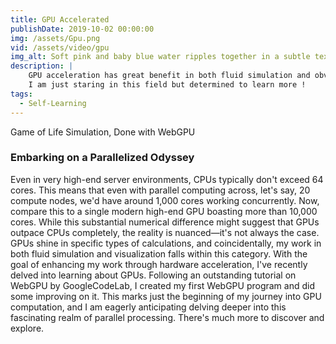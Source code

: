```yaml
---
title: GPU Accelerated
publishDate: 2019-10-02 00:00:00
img: /assets/Gpu.png
vid: /assets/video/gpu
img_alt: Soft pink and baby blue water ripples together in a subtle texture.
description: |
    GPU acceleration has great benefit in both fluid simulation and obviously CGI. 
    I am just staring in this field but determined to learn more !
tags:
  - Self-Learning
---
```


Game of Life Simulation, Done with WebGPU

### Embarking on a Parallelized Odyssey
Even in very high-end server environments, CPUs typically don't exceed 64 cores. This means that even with parallel computing across, let's say, 20 compute nodes, we'd have around 1,000 cores working concurrently. Now, compare this to a single modern high-end GPU boasting more than 10,000 cores. While this substantial numerical difference might suggest that GPUs outpace CPUs completely, the reality is nuanced—it's not always the case. GPUs shine in specific types of calculations, and coincidentally, my work in both fluid simulation and visualization falls within this category.
With the goal of enhancing my work through hardware acceleration, I've recently delved into learning about GPUs. Following an outstanding tutorial on WebGPU by GoogleCodeLab, I created my first WebGPU program and did some improving on it. This marks just the beginning of my journey into GPU computation, and I am eagerly anticipating delving deeper into this fascinating realm of parallel processing. There's much more to discover and explore.